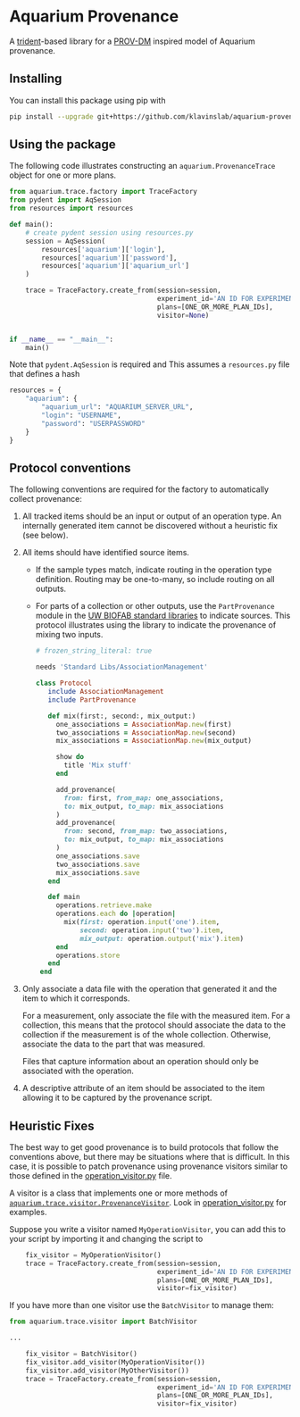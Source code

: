 # Aquarium Provenance

A [trident](http://klavinslab.org/trident)-based library for a
[PROV-DM](https://www.w3.org/TR/2013/REC-prov-dm-20130430/) inspired model of
Aquarium provenance.

## Installing

You can install this package using pip with

```bash
pip install --upgrade git+https://github.com/klavinslab/aquarium-provenance.git
```

## Using the package

The following code illustrates constructing an `aquarium.ProvenanceTrace` object for one or more plans.

```python
from aquarium.trace.factory import TraceFactory
from pydent import AqSession
from resources import resources

def main():
    # create pydent session using resources.py
    session = AqSession(
        resources['aquarium']['login'],
        resources['aquarium']['password'],
        resources['aquarium']['aquarium_url']
    )

    trace = TraceFactory.create_from(session=session,
                                     experiment_id='AN ID FOR EXPERIMENT',
                                     plans=[ONE_OR_MORE_PLAN_IDs],
                                     visitor=None)


if __name__ == "__main__":
    main()
```

Note that `pydent.AqSession` is required and
This assumes a `resources.py` file that defines a hash 

```python
resources = {
    "aquarium": {
        "aquarium_url": "AQUARIUM_SERVER_URL",
        "login": "USERNAME",
        "password": "USERPASSWORD"
    }
}
```

## Protocol conventions

The following conventions are required for the factory to automatically collect provenance:

1. All tracked items should be an input or output of an operation type.
   An internally generated item cannot be discovered without a heuristic fix (see below).

2. All items should have identified source items.

   - If the sample types match, indicate routing in the operation type definition.
     Routing may be one-to-many, so include routing on all outputs.
   - For parts of a collection or other outputs, use the `PartProvenance` module in the [UW BIOFAB standard libraries](https://github.com/klavinslab/standard-libraries) to indicate sources.
     This protocol illustrates using the library to indicate the provenance of mixing two inputs.

     ```ruby
     # frozen_string_literal: true

     needs 'Standard Libs/AssociationManagement'

     class Protocol
        include AssociationManagement
        include PartProvenance

        def mix(first:, second:, mix_output:)
          one_associations = AssociationMap.new(first)
          two_associations = AssociationMap.new(second)
          mix_associations = AssociationMap.new(mix_output)

          show do
            title 'Mix stuff'
          end

          add_provenance(
            from: first, from_map: one_associations,
            to: mix_output, to_map: mix_associations
          )
          add_provenance(
            from: second, from_map: two_associations,
            to: mix_output, to_map: mix_associations
          )
          one_associations.save
          two_associations.save
          mix_associations.save
        end

        def main
          operations.retrieve.make
          operations.each do |operation|
            mix(first: operation.input('one').item,
                second: operation.input('two').item,
                mix_output: operation.output('mix').item)
          end
          operations.store
        end
      end
     ```

3. Only associate a data file with the operation that generated it and the item to which it corresponds.

   For a measurement, only associate the file with the measured item.
   For a collection, this means that the protocol should associate the data to
   the collection if the measurement is of the whole collection.
   Otherwise, associate the data to the part that was measured.

   Files that capture information about an operation should only be associated
   with the operation.

4. A descriptive attribute of an item should be associated to the item allowing it to be captured by the provenance script.

## Heuristic Fixes

The best way to get good provenance is to build protocols that follow the conventions above, but there may be situations where that is difficult.
In this case, it is possible to patch provenance using provenance visitors similar to those defined in the [operation_visitor.py](https://github.com/klavinslab/aquarium-provenance/blob/master/src/aquarium/trace/operation_visitor.py) file.

A visitor is a class that implements one or more methods of [`aquarium.trace.visitor.ProvenanceVisitor`](https://github.com/klavinslab/aquarium-provenance/blob/f9fb07480b1cc6f58388b9e077d3ce66e9fbcf59/src/aquarium/trace/visitor.py#L15).
Look in [operation_visitor.py](https://github.com/klavinslab/aquarium-provenance/blob/master/src/aquarium/trace/operation_visitor.py) for examples.

Suppose you write a visitor named `MyOperationVisitor`, you can add this to your script by importing it and changing the script to

```python
    fix_visitor = MyOperationVisitor()
    trace = TraceFactory.create_from(session=session,
                                     experiment_id='AN ID FOR EXPERIMENT',
                                     plans=[ONE_OR_MORE_PLAN_IDs],
                                     visitor=fix_visitor)
```

If you have more than one visitor use the `BatchVisitor` to manage them:

```python
from aquarium.trace.visitor import BatchVisitor

...

    fix_visitor = BatchVisitor()
    fix_visitor.add_visitor(MyOperationVisitor())
    fix_visitor.add_visitor(MyOtherVisitor())
    trace = TraceFactory.create_from(session=session,
                                     experiment_id='AN ID FOR EXPERIMENT',
                                     plans=[ONE_OR_MORE_PLAN_IDs],
                                     visitor=fix_visitor)
```
